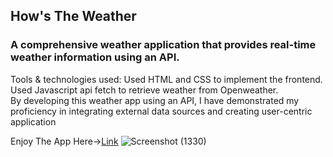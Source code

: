 ## How's The Weather
### A comprehensive weather application that provides real-time weather information using an API.
 Tools & technologies used: Used HTML and CSS  to implement the frontend.<br/>
 Used Javascript api fetch to retrieve weather from Openweather. <br/>
 By developing this weather app using an API, I have demonstrated my proficiency in integrating external data
 sources and creating user-centric application


Enjoy The App Here->[Link](https://deepak9arts.github.io/How-s_The_Weather/)
![Screenshot (1330)](https://github.com/user-attachments/assets/5021a9f9-01d1-412d-994f-d0a568805257)
